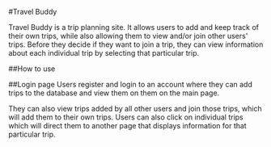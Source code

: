 #Travel Buddy

Travel Buddy is a trip planning site. It allows users to add and keep track of their own trips, while also allowing them to view and/or join other users' trips. Before they decide if they want to join a trip, they can view information about each individual trip by selecting that particular trip.

##How to use

##Login page
Users register and login to an account where they can add trips to the database and view them on them on the main page.

They can also view trips added by all other users and join those trips, which will add them to their own trips. Users can also click on individual trips which will direct them to another page that displays information for that particular trip.
